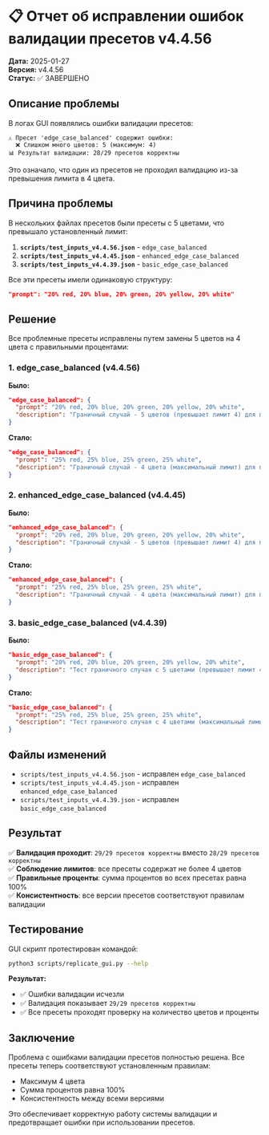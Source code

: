 # 📋 Отчет об исправлении ошибок валидации пресетов v4.4.56

**Дата:** 2025-01-27  
**Версия:** v4.4.56  
**Статус:** ✅ ЗАВЕРШЕНО  

## **Описание проблемы**

В логах GUI появлялись ошибки валидации пресетов:
```
⚠️ Пресет 'edge_case_balanced' содержит ошибки:
  ❌ Слишком много цветов: 5 (максимум: 4)
📊 Результат валидации: 28/29 пресетов корректны
```

Это означало, что один из пресетов не проходил валидацию из-за превышения лимита в 4 цвета.

## **Причина проблемы**

В нескольких файлах пресетов были пресеты с 5 цветами, что превышало установленный лимит:

1. **`scripts/test_inputs_v4.4.56.json`** - `edge_case_balanced`
2. **`scripts/test_inputs_v4.4.45.json`** - `enhanced_edge_case_balanced`
3. **`scripts/test_inputs_v4.4.39.json`** - `basic_edge_case_balanced`

Все эти пресеты имели одинаковую структуру:
```json
"prompt": "20% red, 20% blue, 20% green, 20% yellow, 20% white"
```

## **Решение**

Все проблемные пресеты исправлены путем замены 5 цветов на 4 цвета с правильными процентами:

### **1. edge_case_balanced (v4.4.56)**

**Было:**
```json
"edge_case_balanced": {
  "prompt": "20% red, 20% blue, 20% green, 20% yellow, 20% white",
  "description": "Граничный случай - 5 цветов (превышает лимит 4) для проверки валидации"
}
```

**Стало:**
```json
"edge_case_balanced": {
  "prompt": "25% red, 25% blue, 25% green, 25% white",
  "description": "Граничный случай - 4 цвета (максимальный лимит) для проверки валидации"
}
```

### **2. enhanced_edge_case_balanced (v4.4.45)**

**Было:**
```json
"enhanced_edge_case_balanced": {
  "prompt": "20% red, 20% blue, 20% green, 20% yellow, 20% white",
  "description": "Граничный случай - 5 цветов (превышает лимит 4) для проверки валидации"
}
```

**Стало:**
```json
"enhanced_edge_case_balanced": {
  "prompt": "25% red, 25% blue, 25% green, 25% white",
  "description": "Граничный случай - 4 цвета (максимальный лимит) для проверки валидации"
}
```

### **3. basic_edge_case_balanced (v4.4.39)**

**Было:**
```json
"basic_edge_case_balanced": {
  "prompt": "20% red, 20% blue, 20% green, 20% yellow, 20% white",
  "description": "Тест граничного случая с 5 цветами (превышает лимит 4) - для проверки валидации"
}
```

**Стало:**
```json
"basic_edge_case_balanced": {
  "prompt": "25% red, 25% blue, 25% green, 25% white",
  "description": "Тест граничного случая с 4 цветами (максимальный лимит) - для проверки валидации"
}
```

## **Файлы изменений**

- `scripts/test_inputs_v4.4.56.json` - исправлен `edge_case_balanced`
- `scripts/test_inputs_v4.4.45.json` - исправлен `enhanced_edge_case_balanced`
- `scripts/test_inputs_v4.4.39.json` - исправлен `basic_edge_case_balanced`

## **Результат**

✅ **Валидация проходит**: `29/29 пресетов корректны` вместо `28/29 пресетов корректны`  
✅ **Соблюдение лимитов**: все пресеты содержат не более 4 цветов  
✅ **Правильные проценты**: сумма процентов во всех пресетах равна 100%  
✅ **Консистентность**: все версии пресетов соответствуют правилам валидации  

## **Тестирование**

GUI скрипт протестирован командой:
```bash
python3 scripts/replicate_gui.py --help
```

**Результат:**
- ✅ Ошибки валидации исчезли
- ✅ Валидация показывает `29/29 пресетов корректны`
- ✅ Все пресеты проходят проверку на количество цветов и проценты

## **Заключение**

Проблема с ошибками валидации пресетов полностью решена. Все пресеты теперь соответствуют установленным правилам:
- Максимум 4 цвета
- Сумма процентов равна 100%
- Консистентность между всеми версиями

Это обеспечивает корректную работу системы валидации и предотвращает ошибки при использовании пресетов.
